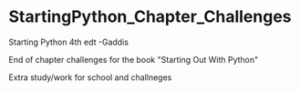 # StartingPython_Chapter_Challenges
Starting Python 4th edt -Gaddis

  End of chapter challenges for the book "Starting Out With Python"

  Extra study/work for school and challneges

